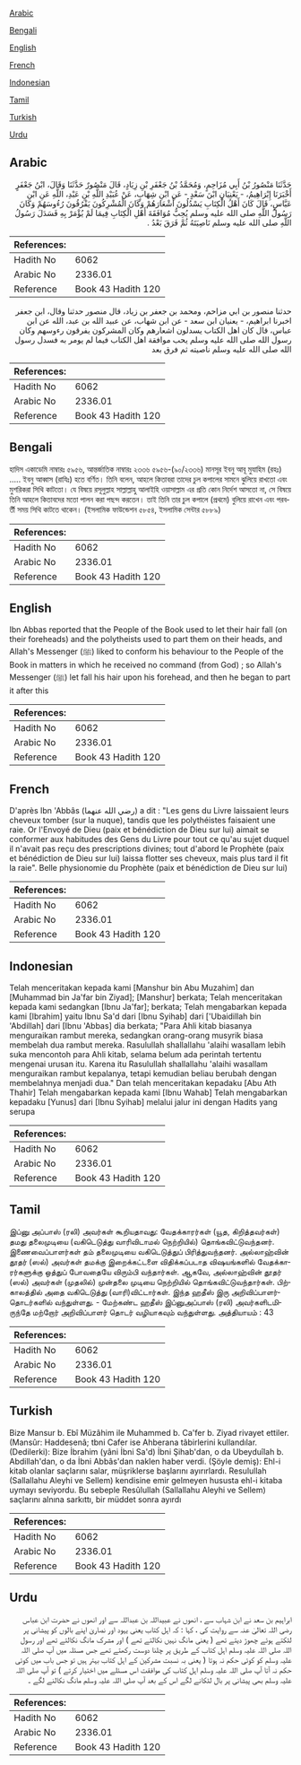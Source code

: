 [Arabic](#arabic)

[Bengali](#bengali)

[English](#english)

[French](#french)

[Indonesian](#indonesian)

[Tamil](#tamil)

[Turkish](#turkish)

[Urdu](#urdu)

## Arabic


<div dir="rtl" lang="ar" style={{fontSize:'larger',backgroundColor:'#f8f9fa',padding:20}}>
حَدَّثَنَا مَنْصُورُ بْنُ أَبِي مُزَاحِمٍ، وَمُحَمَّدُ بْنُ جَعْفَرِ بْنِ زِيَادٍ، قَالَ مَنْصُورٌ حَدَّثَنَا وَقَالَ، ابْنُ جَعْفَرٍ أَخْبَرَنَا إِبْرَاهِيمُ، - يَعْنِيَانِ ابْنَ سَعْدٍ - عَنِ ابْنِ شِهَابٍ، عَنْ عُبَيْدِ اللَّهِ بْنِ عَبْدِ، اللَّهِ عَنِ ابْنِ عَبَّاسٍ، قَالَ كَانَ أَهْلُ الْكِتَابِ يَسْدُلُونَ أَشْعَارَهُمْ وَكَانَ الْمُشْرِكُونَ يَفْرُقُونَ رُءُوسَهُمْ وَكَانَ رَسُولُ اللَّهِ صلى الله عليه وسلم يُحِبُّ مُوَافَقَةَ أَهْلِ الْكِتَابِ فِيمَا لَمْ يُؤْمَرْ بِهِ فَسَدَلَ رَسُولُ اللَّهِ صلى الله عليه وسلم نَاصِيَتَهُ ثُمَّ فَرَقَ بَعْدُ ‏.‏
</div>
<div style={{backgroundColor:'#f8f9fa',padding:20, marginBottom: 10}}><table> <thead> <tr> <th>References:</th> <th></th> </tr> </thead> <tbody><tr><td>Hadith No</td><td>6062</td></tr><tr><td>Arabic No</td><td>2336.01</td></tr><tr><td>Reference</td><td>Book 43 Hadith 120</td></tr></tbody></table></div>


<div dir="rtl" lang="ar" style={{fontSize:'larger',backgroundColor:'#f8f9fa',padding:20}}>
حدثنا منصور بن ابي مزاحم، ومحمد بن جعفر بن زياد، قال منصور حدثنا وقال، ابن جعفر اخبرنا ابراهيم، - يعنيان ابن سعد - عن ابن شهاب، عن عبيد الله بن عبد، الله عن ابن عباس، قال كان اهل الكتاب يسدلون اشعارهم وكان المشركون يفرقون رءوسهم وكان رسول الله صلى الله عليه وسلم يحب موافقة اهل الكتاب فيما لم يومر به فسدل رسول الله صلى الله عليه وسلم ناصيته ثم فرق بعد
</div>
<div style={{backgroundColor:'#f8f9fa',padding:20, marginBottom: 10}}><table> <thead> <tr> <th>References:</th> <th></th> </tr> </thead> <tbody><tr><td>Hadith No</td><td>6062</td></tr><tr><td>Arabic No</td><td>2336.01</td></tr><tr><td>Reference</td><td>Book 43 Hadith 120</td></tr></tbody></table></div>

## Bengali


<div dir="ltr" lang="bn" style={{fontSize:'larger',backgroundColor:'#f8f9fa',padding:20}}>
হাদিস একাডেমি নাম্বারঃ ৫৯৫৬, আন্তর্জাতিক নাম্বারঃ ২৩৩৬ ৫৯৫৬-(৯০/২৩৩৬) মানসূর ইবনু আবূ মুযাহিম (রহঃ) ..... ইবনু আব্বাস (রাযিঃ) হতে বর্ণিত। তিনি বলেন, আহলে কিতাবরা তাদের চুল কপালের সামনে ঝুলিয়ে রাখতো এবং মুশরিকরা সিথি কাটতো। যে বিষয়ে রসূলুল্লাহ সাল্লাল্লাহু আলাইহি ওয়াসাল্লাম এর প্রতি কোন নির্দেশ আসতো না, সে বিষয়ে তিনি আহলে কিতাবদের মতো পালন করা পছন্দ করতেন। তাই তিনি তার চুল কপালে (প্রথমে) বুলিয়ে রাখেন এবং পরবর্তী সময় সিথি কাটতে থাকেন। (ইসলামিক ফাউন্ডেশন ৫৮৫৪, ইসলামিক সেন্টার ৫৮৮৯)
</div>
<div style={{backgroundColor:'#f8f9fa',padding:20, marginBottom: 10}}><table> <thead> <tr> <th>References:</th> <th></th> </tr> </thead> <tbody><tr><td>Hadith No</td><td>6062</td></tr><tr><td>Arabic No</td><td>2336.01</td></tr><tr><td>Reference</td><td>Book 43 Hadith 120</td></tr></tbody></table></div>

## English


<div dir="ltr" lang="en" style={{fontSize:'larger',backgroundColor:'#f8f9fa',padding:20}}>
Ibn Abbas reported that the People of the Book used to let their hair fall (on their foreheads) and the polytheists used to part them on their heads, and Allah's Messenger (ﷺ) liked to conform his behaviour to the People of the Book in matters in which he received no command (from God) ; so Allah's Messenger (ﷺ) let fall his hair upon his forehead, and then he began to part it after this
</div>
<div style={{backgroundColor:'#f8f9fa',padding:20, marginBottom: 10}}><table> <thead> <tr> <th>References:</th> <th></th> </tr> </thead> <tbody><tr><td>Hadith No</td><td>6062</td></tr><tr><td>Arabic No</td><td>2336.01</td></tr><tr><td>Reference</td><td>Book 43 Hadith 120</td></tr></tbody></table></div>

## French


<div dir="ltr" lang="fr" style={{fontSize:'larger',backgroundColor:'#f8f9fa',padding:20}}>
D'après Ibn 'Abbâs (رضي الله عنهما) a dit : "Les gens du Livre laissaient leurs cheveux tomber (sur la nuque), tandis que les polythéistes faisaient une raie. Or l'Envoyé de Dieu (paix et bénédiction de Dieu sur lui) aimait se conformer aux habitudes des Gens du Livre pour tout ce qu'au sujet duquel il n'avait pas reçu des prescriptions divines; tout d'abord le Prophète (paix et bénédiction de Dieu sur lui) laissa flotter ses cheveux, mais plus tard il fit la raie". Belle physionomie du Prophète (paix et bénédiction de Dieu sur lui)
</div>
<div style={{backgroundColor:'#f8f9fa',padding:20, marginBottom: 10}}><table> <thead> <tr> <th>References:</th> <th></th> </tr> </thead> <tbody><tr><td>Hadith No</td><td>6062</td></tr><tr><td>Arabic No</td><td>2336.01</td></tr><tr><td>Reference</td><td>Book 43 Hadith 120</td></tr></tbody></table></div>

## Indonesian


<div dir="ltr" lang="id" style={{fontSize:'larger',backgroundColor:'#f8f9fa',padding:20}}>
Telah menceritakan kepada kami [Manshur bin Abu Muzahim] dan [Muhammad bin Ja'far bin Ziyad]; [Manshur] berkata; Telah menceritakan kepada kami sedangkan [Ibnu Ja'far]; berkata; Telah mengabarkan kepada kami [Ibrahim] yaitu Ibnu Sa'd dari [Ibnu Syihab] dari ['Ubaidillah bin 'Abdillah] dari [Ibnu 'Abbas] dia berkata; "Para Ahli kitab biasanya menguraikan rambut mereka, sedangkan orang-orang musyrik biasa membelah dua rambut mereka. Rasulullah shallallahu 'alaihi wasallam lebih suka mencontoh para Ahli kitab, selama belum ada perintah tertentu mengenai urusan itu. Karena itu Rasulullah shallallahu 'alaihi wasallam menguraikan rambut kepalanya, tetapi kemudian beliau berubah dengan membelahnya menjadi dua." Dan telah menceritakan kepadaku [Abu Ath Thahir] Telah mengabarkan kepada kami [Ibnu Wahab] Telah mengabarkan kepadaku [Yunus] dari [Ibnu Syihab] melalui jalur ini dengan Hadits yang serupa
</div>
<div style={{backgroundColor:'#f8f9fa',padding:20, marginBottom: 10}}><table> <thead> <tr> <th>References:</th> <th></th> </tr> </thead> <tbody><tr><td>Hadith No</td><td>6062</td></tr><tr><td>Arabic No</td><td>2336.01</td></tr><tr><td>Reference</td><td>Book 43 Hadith 120</td></tr></tbody></table></div>

## Tamil


<div dir="ltr" lang="ta" style={{fontSize:'larger',backgroundColor:'#f8f9fa',padding:20}}>
இப்னு அப்பாஸ் (ரலி) அவர்கள் கூறியதாவது: வேதக்காரர்கள் (யூத, கிறித்தவர்கள்) தமது தலைமுடியை (வகிடெடுத்து வாரிவிடாமல் நெற்றியில்) தொங்கவிட்டுவந்தனர். இணைவைப்பாளர்கள் தம் தலைமுடியை வகிடெடுத்துப் பிரித்துவந்தனர். அல்லாஹ்வின் தூதர் (ஸல்) அவர்கள் தமக்கு இறைக்கட்டளை விதிக்கப்படாத விஷயங்களில் வேதக்காரர்களுக்கு ஒத்துப் போவதையே விரும்பி வந்தார்கள். ஆகவே, அல்லாஹ்வின் தூதர் (ஸல்) அவர்கள் (முதலில்) முன்தலை முடியை நெற்றியில் தொங்கவிட்டுவந்தார்கள். பிற்காலத்தில் அதை வகிடெடுத்து (வாரி)விட்டார்கள். இந்த ஹதீஸ் இரு அறிவிப்பாளர்தொடர்களில் வந்துள்ளது. - மேற்கண்ட ஹதீஸ் இப்னுஅப்பாஸ் (ரலி) அவர்களிடமிருந்தே மற்றோர் அறிவிப்பாளர் தொடர் வழியாகவும் வந்துள்ளது. அத்தியாயம் : 43
</div>
<div style={{backgroundColor:'#f8f9fa',padding:20, marginBottom: 10}}><table> <thead> <tr> <th>References:</th> <th></th> </tr> </thead> <tbody><tr><td>Hadith No</td><td>6062</td></tr><tr><td>Arabic No</td><td>2336.01</td></tr><tr><td>Reference</td><td>Book 43 Hadith 120</td></tr></tbody></table></div>

## Turkish


<div dir="ltr" lang="tr" style={{fontSize:'larger',backgroundColor:'#f8f9fa',padding:20}}>
Bize Mansur b. Ebî Müzâhim ile Muhammed b. Ca'fer b. Ziyad rivayet ettiler. (Mansûr: Haddesenâ; tbni Cafer ise Ahberana tâbirlerini kullandılar. (Dedilerki): Bize İbrahim (yâni İbni Sa'd) İbni Şihab'dan, o da Ubeyduîlah b. Abdillah'dan, o da İbni Abbâs'dan naklen haber verdi. (Şöyle demiş): Ehl-i kitab olanlar saçlarını salar, müşriklerse başlarını ayırırlardı. Resulullah (Sallallahu Aleyhi ve Sellem) kendisine emir gelmeyen hususta ehl-i kitaba uymayı seviyordu. Bu sebeple Resûlullah (Sallallahu Aleyhi ve Sellem) saçlarını alnına sarkıttı, bir müddet sonra ayırdı
</div>
<div style={{backgroundColor:'#f8f9fa',padding:20, marginBottom: 10}}><table> <thead> <tr> <th>References:</th> <th></th> </tr> </thead> <tbody><tr><td>Hadith No</td><td>6062</td></tr><tr><td>Arabic No</td><td>2336.01</td></tr><tr><td>Reference</td><td>Book 43 Hadith 120</td></tr></tbody></table></div>

## Urdu


<div dir="rtl" lang="ur" style={{fontSize:'larger',backgroundColor:'#f8f9fa',padding:20}}>
ابراہیم بن سعد نے ابن شہاب سے ، انھوں نے عبیداللہ بن عبداللہ سے اور انھوں نے حضرت ابن عباس رضی اللہ تعالیٰ عنہ سے روایت کی ، کہا : کہ اہل کتاب یعنی یہود اور نصاریٰ اپنے بالوں کو پیشانی پر لٹکتے ہوئے چھوڑ دیتے تھے ( یعنی مانگ نہیں نکالتے تھے ) اور مشرک مانگ نکالتے تھے اور رسول اللہ صلی اللہ علیہ وسلم اہل کتاب کے طریق پر چلنا دوست رکھتے تھے جس مسئلہ میں آپ صلی اللہ علیہ وسلم کو کوئی حکم نہ ہوتا ( یعنی بہ نسبت مشرکین کے اہل کتاب بہتر ہیں تو جس باب میں کوئی حکم نہ آتا آپ صلی اللہ علیہ وسلم اہل کتاب کی موافقت اس مسئلے میں اختیار کرتے ) تو آپ صلی اللہ علیہ وسلم بھی پیشانی پر بال لٹکانے لگے اس کے بعد آپ صلی اللہ علیہ وسلم مانگ نکالنے لگے ۔
</div>
<div style={{backgroundColor:'#f8f9fa',padding:20, marginBottom: 10}}><table> <thead> <tr> <th>References:</th> <th></th> </tr> </thead> <tbody><tr><td>Hadith No</td><td>6062</td></tr><tr><td>Arabic No</td><td>2336.01</td></tr><tr><td>Reference</td><td>Book 43 Hadith 120</td></tr></tbody></table></div>